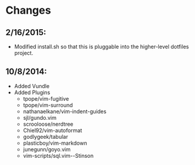 # Changes

## 2/16/2015:

- Modified install.sh so that this is pluggable into the higher-level dotfiles
project.

## 10/8/2014:

- Added Vundle
- Added Plugins
    - tpope/vim-fugitive
    - tpope/vim-surround
    - nathanaelkane/vim-indent-guides
    - sjl/gundo.vim
    - scrooloose/nerdtree
    - Chiel92/vim-autoformat
    - godlygeek/tabular
    - plasticboy/vim-markdown
    - junegunn/goyo.vim
    - vim-scripts/sql.vim--Stinson
